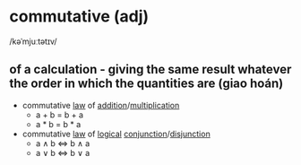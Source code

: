 # commutative (adj)

/kəˈmjuːtətɪv/

## of a calculation - giving the same result whatever the order in which the quantities are (giao hoán)

- commutative [law](../l/law-n.md#a-scientific-rule-that-somebody-has-stated-to-explain-a-natural-process) of [addition](../a/addition-n.md#a-process-of-adding-two-or-more-numbers-together-to-find-their-total)/[multiplication](../m/multiplication-n.md#the-act-or-process-of-multiplying-numbers)
  - a + b = b + a
  - a * b = b * a
- commutative [law](../l/law-n.md#a-scientific-rule-that-somebody-has-stated-to-explain-a-natural-process) of [logical](../l/logical-adj.md#following-or-able-to-follow-the-rules-of-logic-in-which-ideas-or-facts-are-based-on-other-true-ideas-or-facts) [conjunction](conjunction-n.md#a-combination-of-events-etc-that-causes-a-particular-result)/[disjunction](../d/disjunction-n.md#a-different-between-two-things-that-you-would-expect-to-be-in-agreement-with-each-other)
  - a &#x2227; b &#x21D4; b &#x2227; a
  - a &#x2228; b &#x21D4; b &#x2228; a